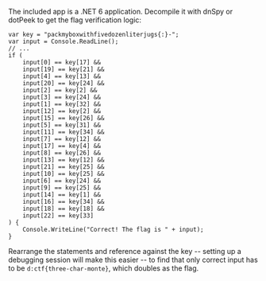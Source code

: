 The included app is a .NET 6 application. Decompile it with dnSpy or dotPeek to get the flag verification logic:


```
var key = "packmyboxwithfivedozenliterjugs{:}-";
var input = Console.ReadLine();
// ...
if (
    input[0] == key[17] &&
    input[19] == key[21] &&
    input[4] == key[13] &&
    input[20] == key[24] &&
    input[2] == key[2] &&
    input[3] == key[24] &&
    input[1] == key[32] &&
    input[12] == key[2] &&
    input[15] == key[26] &&
    input[5] == key[31] &&
    input[11] == key[34] &&
    input[7] == key[12] &&
    input[17] == key[4] &&
    input[8] == key[26] &&
    input[13] == key[12] &&
    input[21] == key[25] &&
    input[10] == key[25] &&
    input[6] == key[24] &&
    input[9] == key[25] &&
    input[14] == key[1] &&
    input[16] == key[34] &&
    input[18] == key[18] &&
    input[22] == key[33]
) {
    Console.WriteLine("Correct! The flag is " + input);
}
```

Rearrange the statements and reference against the key -- setting up a debugging session will make this easier -- to find that only correct input has to be `d:ctf{three-char-monte}`, which doubles as the flag.